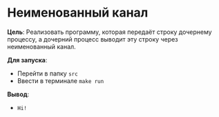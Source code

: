 # Неименованный канал

**Цель**: Реализовать программу, которая передаёт строку дочернему процессу, а дочерний процесс выводит эту строку через неименованный канал.

**Для запуска**:
- Перейти в папку `src`
- Ввести в терминале `make run`

**Вывод**:
- `Hi!`

